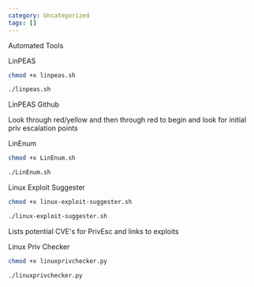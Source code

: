 ```yaml
---
category: Uncategorized
tags: []
---
```

Automated Tools

LinPEAS

~~~bash
chmod +x linpeas.sh

./linpeas.sh
~~~

LinPEAS Github

Look through red/yellow and then through red to begin and look for initial priv escalation points

LinEnum

~~~bash
chmod +x LinEnum.sh

./LinEnum.sh
~~~

Linux Exploit Suggester

~~~bash
chmod +x linux-exploit-suggester.sh

./linux-exploit-suggester.sh
~~~

Lists potential CVE's for PrivEsc and links to exploits

Linux Priv Checker

~~~bash
chmod +x linuxprivchecker.py

./linuxprivchecker.py
~~~

